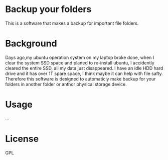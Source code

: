 # Backup your folders
This is a software that makes a backup for important file folders.

# Background
Days ago,my ubuntu operation system on my laptop broke done, when I clear the system SSD space and planed to re-install ubuntu, I accidently cleared the entire SSD, all my data just disappeared.
I have an idle HDD hard drive and it has over 1T spare space, I think maybe it can help with file safty.
Therefore this software is designed to automaticly make backup for your folders in another folder or anthor physical storage device.

# Usage
... 

# License
GPL